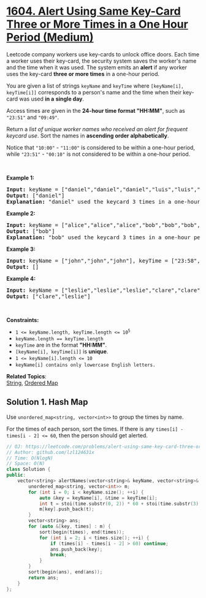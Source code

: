 # [1604. Alert Using Same Key-Card Three or More Times in a One Hour Period (Medium)](https://leetcode.com/problems/alert-using-same-key-card-three-or-more-times-in-a-one-hour-period/)

<p>Leetcode company workers use key-cards to unlock office doors. Each time a worker uses their key-card, the security system saves the worker's name and the time when it was used. The system emits an <strong>alert</strong> if any worker uses the key-card <strong>three or more times</strong> in a one-hour period.</p>

<p>You are given a list of strings <code>keyName</code> and <code>keyTime</code> where <code>[keyName[i], keyTime[i]]</code> corresponds to a person's name and the time when their key-card was used <strong>in a</strong> <strong>single day</strong>.</p>

<p>Access times are given in the <strong>24-hour time format "HH:MM"</strong>, such as <code>"23:51"</code> and <code>"09:49"</code>.</p>

<p>Return a <em>list of unique worker names who received an alert for frequent keycard use</em>. Sort the names in <strong>ascending order alphabetically</strong>.</p>

<p>Notice that <code>"10:00"</code> - <code>"11:00"</code> is considered to be within a one-hour period, while <code>"23:51"</code> - <code>"00:10"</code> is not considered to be within a one-hour period.</p>

<p>&nbsp;</p>
<p><strong>Example 1:</strong></p>

<pre><strong>Input:</strong> keyName = ["daniel","daniel","daniel","luis","luis","luis","luis"], keyTime = ["10:00","10:40","11:00","09:00","11:00","13:00","15:00"]
<strong>Output:</strong> ["daniel"]
<strong>Explanation:</strong> "daniel" used the keycard 3 times in a one-hour period ("10:00","10:40", "11:00").
</pre>

<p><strong>Example 2:</strong></p>

<pre><strong>Input:</strong> keyName = ["alice","alice","alice","bob","bob","bob","bob"], keyTime = ["12:01","12:00","18:00","21:00","21:20","21:30","23:00"]
<strong>Output:</strong> ["bob"]
<strong>Explanation:</strong> "bob" used the keycard 3 times in a one-hour period ("21:00","21:20", "21:30").
</pre>

<p><strong>Example 3:</strong></p>

<pre><strong>Input:</strong> keyName = ["john","john","john"], keyTime = ["23:58","23:59","00:01"]
<strong>Output:</strong> []
</pre>

<p><strong>Example 4:</strong></p>

<pre><strong>Input:</strong> keyName = ["leslie","leslie","leslie","clare","clare","clare","clare"], keyTime = ["13:00","13:20","14:00","18:00","18:51","19:30","19:49"]
<strong>Output:</strong> ["clare","leslie"]
</pre>

<p>&nbsp;</p>
<p><strong>Constraints:</strong></p>

<ul>
	<li><code>1 &lt;= keyName.length, keyTime.length &lt;= 10<sup>5</sup></code></li>
	<li><code>keyName.length == keyTime.length</code></li>
	<li><code>keyTime</code> are in the format <strong>"HH:MM"</strong>.</li>
	<li><code>[keyName[i], keyTime[i]]</code> is <strong>unique</strong>.</li>
	<li><code>1 &lt;= keyName[i].length &lt;= 10</code></li>
	<li><code>keyName[i] contains only lowercase English letters.</code></li>
</ul>


**Related Topics**:  
[String](https://leetcode.com/tag/string/), [Ordered Map](https://leetcode.com/tag/ordered-map/)

## Solution 1. Hash Map

Use `unordered_map<string, vector<int>>` to group the times by name.

For the times of each person, sort the times. If there is any `times[i] - times[i - 2] <= 60`, then the person should get alerted.

```cpp
// OJ: https://leetcode.com/problems/alert-using-same-key-card-three-or-more-times-in-a-one-hour-period/
// Author: github.com/lzl124631x
// Time: O(NlogN)
// Space: O(N)
class Solution {
public:
    vector<string> alertNames(vector<string>& keyName, vector<string>& keyTime) {
        unordered_map<string, vector<int>> m;
        for (int i = 0; i < keyName.size(); ++i) {
            auto &key = keyName[i], &time = keyTime[i];
            int t = stoi(time.substr(0, 2)) * 60 + stoi(time.substr(3));
            m[key].push_back(t);
        }
        vector<string> ans;
        for (auto &[key, times] : m) {
            sort(begin(times), end(times));
            for (int i = 2; i < times.size(); ++i) {
                if (times[i] - times[i - 2] > 60) continue;
                ans.push_back(key);
                break;
            }
        }
        sort(begin(ans), end(ans));
        return ans;
    }
};
```
